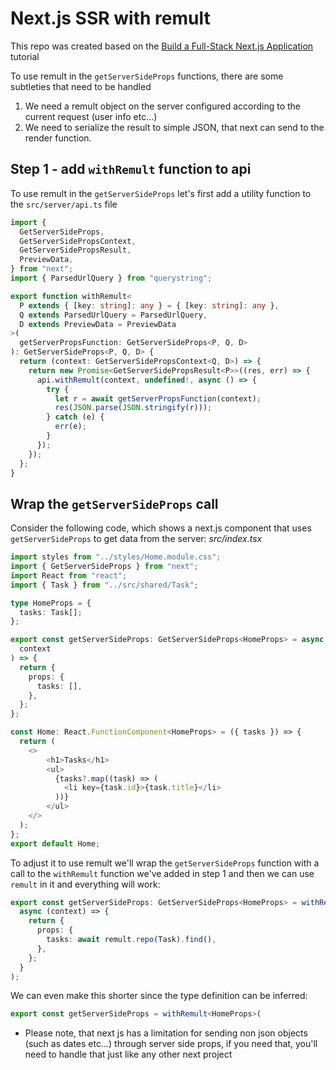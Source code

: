 # Next.js SSR with remult

This repo was created based on the [Build a Full-Stack Next.js Application
](https://remult.dev/tutorials/react-next/) tutorial

To use remult in the `getServerSideProps` functions, there are some subtleties that need to be handled

1. We need a remult object on the server configured according to the current request (user info etc...)
2. We need to serialize the result to simple JSON, that next can send to the render function.

## Step 1 - add `withRemult` function to api
To use remult in the `getServerSideProps` let's first add a utility function to the `src/server/api.ts` file
```ts
import {
  GetServerSideProps,
  GetServerSidePropsContext,
  GetServerSidePropsResult,
  PreviewData,
} from "next";
import { ParsedUrlQuery } from "querystring";

export function withRemult<
  P extends { [key: string]: any } = { [key: string]: any },
  Q extends ParsedUrlQuery = ParsedUrlQuery,
  D extends PreviewData = PreviewData
>(
  getServerPropsFunction: GetServerSideProps<P, Q, D>
): GetServerSideProps<P, Q, D> {
  return (context: GetServerSidePropsContext<Q, D>) => {
    return new Promise<GetServerSidePropsResult<P>>((res, err) => {
      api.withRemult(context, undefined!, async () => {
        try {
          let r = await getServerPropsFunction(context);
          res(JSON.parse(JSON.stringify(r)));
        } catch (e) {
          err(e);
        }
      });
    });
  };
}
```

## Wrap the `getServerSideProps` call

Consider the following code, which shows a next.js component that uses `getServerSideProps` to get data from the server:
*src/index.tsx*
```ts
import styles from "../styles/Home.module.css";
import { GetServerSideProps } from "next";
import React from "react";
import { Task } from "../src/shared/Task";

type HomeProps = {
  tasks: Task[];
};

export const getServerSideProps: GetServerSideProps<HomeProps> = async (
  context
) => {
  return {
    props: {
      tasks: [],
    },
  };
};

const Home: React.FunctionComponent<HomeProps> = ({ tasks }) => {
  return (
    <>
        <h1>Tasks</h1>
        <ul>
          {tasks?.map((task) => (
            <li key={task.id}>{task.title}</li>
          ))}
        </ul>
    </>
  );
};
export default Home;
```

To adjust it to use remult we'll wrap the `getServerSideProps` function with a call to the `withRemult` function we've added in step 1 and then we can use `remult` in it and everything will work:
```ts
export const getServerSideProps: GetServerSideProps<HomeProps> = withRemult(
  async (context) => {
    return {
      props: {
        tasks: await remult.repo(Task).find(),
      },
    };
  }
);
```

We can even make this shorter since the type definition can be inferred:
```ts
export const getServerSideProps = withRemult<HomeProps>(
```

* Please note, that next js has a limitation for sending non json objects (such as dates etc...) through server side props, if you need that, you'll need to handle that just like any other next project

